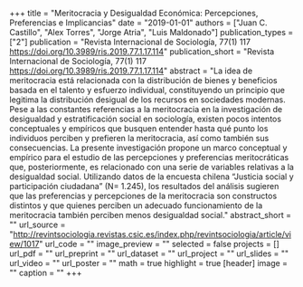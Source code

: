 +++
title = "Meritocracia y Desigualdad Económica: Percepciones, Preferencias e Implicancias"
date = "2019-01-01"
authors = ["Juan C. Castillo", "Alex Torres", "Jorge Atria", "Luis Maldonado"]
publication_types = ["2"]
publication = "Revista Internacional de Sociología, 77(1) 117  https://doi.org/10.3989/ris.2019.77.1.17.114"
publication_short = "Revista Internacional de Sociología, 77(1) 117  https://doi.org/10.3989/ris.2019.77.1.17.114"
abstract = "La idea de meritocracia está relacionada con la distribución de bienes y beneficios basada en el talento y esfuerzo individual, constituyendo un principio que legitima la distribución desigual de los recursos en sociedades modernas. Pese a las constantes referencias a la meritocracia en la investigación de desigualdad y estratificación social en sociología, existen pocos intentos conceptuales y empíricos que busquen entender hasta qué punto los individuos perciben y prefieren la meritocracia, así como también sus consecuencias. La presente investigación propone un marco conceptual y empírico para el estudio de las percepciones y preferencias meritocráticas que, posteriormente, es relacionado con una serie de variables relativas a la desigualdad social. Utilizando datos de la encuesta chilena “Justicia social y participación ciudadana” (N= 1.245), los resultados del análisis sugieren que las preferencias y percepciones de la meritocracia son constructos distintos y que quienes perciben un adecuado funcionamiento de la meritocracia también perciben menos desigualdad social."
abstract_short = ""
url_source = "http://revintsociologia.revistas.csic.es/index.php/revintsociologia/article/view/1017"
url_code = ""
image_preview = ""
selected = false
projects = []
url_pdf = ""
url_preprint = ""
url_dataset = ""
url_project = ""
url_slides = ""
url_video = ""
url_poster = ""
math = true
highlight = true
[header]
image = ""
caption = ""
+++
